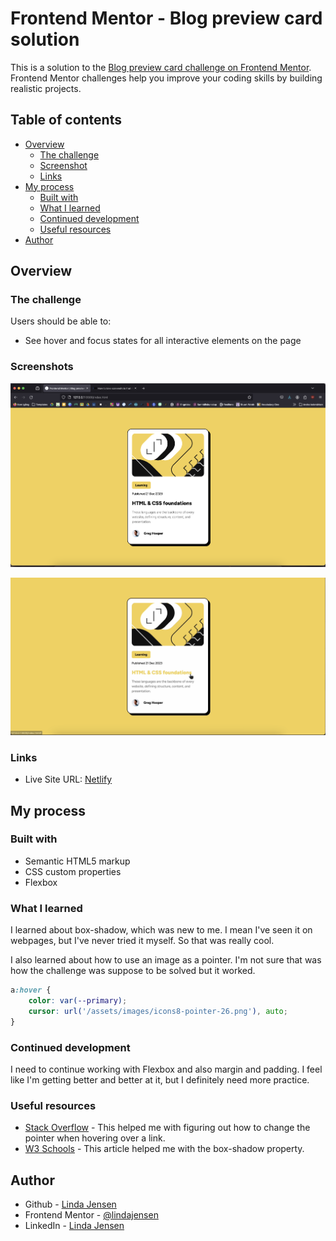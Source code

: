 # Frontend Mentor - Blog preview card solution

This is a solution to the [Blog preview card challenge on Frontend Mentor](https://www.frontendmentor.io/challenges/blog-preview-card-ckPaj01IcS). Frontend Mentor challenges help you improve your coding skills by building realistic projects. 

## Table of contents

- [Overview](#overview)
  - [The challenge](#the-challenge)
  - [Screenshot](#screenshot)
  - [Links](#links)
- [My process](#my-process)
  - [Built with](#built-with)
  - [What I learned](#what-i-learned)
  - [Continued development](#continued-development)
  - [Useful resources](#useful-resources)
- [Author](#author)

## Overview

### The challenge

Users should be able to:

- See hover and focus states for all interactive elements on the page

### Screenshots

![Screenshot](assets/images/screenshot.png)

![Screenshot:hover](assets/images/screenshot-hover.png)

### Links

- Live Site URL: [Netlify](https://ruby-blog-preview-card.netlify.app/)

## My process

### Built with

- Semantic HTML5 markup
- CSS custom properties
- Flexbox

### What I learned

I learned about box-shadow, which was new to me. I mean I've seen it on webpages, but I've never tried it myself. So that was really cool.

I also learned about how to use an image as a pointer. I'm not sure that was how the challenge was suppose to be solved but it worked.

```css
a:hover {
    color: var(--primary);
    cursor: url('/assets/images/icons8-pointer-26.png'), auto;
}
```

### Continued development

I need to continue working with Flexbox and also margin and padding. I feel like I'm getting better and better at it, but I definitely need more practice. 

### Useful resources

- [Stack Overflow](https://stackoverflow.com/questions/18551277/using-external-images-for-css-custom-cursors) - This helped me with figuring out how to change the pointer when hovering over a link.
- [W3 Schools](https://www.w3schools.com/css/css3_shadows_box.asp) - This article helped me with the box-shadow property.

## Author

- Github - [Linda Jensen](https://github.com/lindajensen)
- Frontend Mentor - [@lindajensen](https://www.frontendmentor.io/profile/lindajensen)
- LinkedIn - [Linda Jensen](www.linkedin.com/in/linda-jensen-swe)

